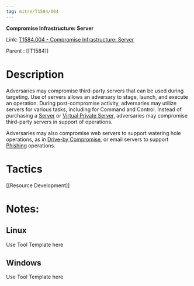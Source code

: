 ```yaml
---
tag: mitre/T1584/004
---
```


**Compromise Infrastructure: Server**

Link: [T1584.004 - Compromise Infrastructure: Server](https://attack.mitre.org/techniques/T1584/004)

Parent : [[T1584]]


# Description

Adversaries may compromise third-party servers that can be used during targeting. Use of servers allows an adversary to stage, launch, and execute an operation. During post-compromise activity, adversaries may utilize servers for various tasks, including for Command and Control. Instead of purchasing a [Server](https://attack.mitre.org/techniques/T1583/004) or [Virtual Private Server](https://attack.mitre.org/techniques/T1583/003), adversaries may compromise third-party servers in support of operations.

Adversaries may also compromise web servers to support watering hole operations, as in [Drive-by Compromise](https://attack.mitre.org/techniques/T1189), or email servers to support [Phishing](https://attack.mitre.org/techniques/T1566) operations.

# Tactics


[[Resource Development]]


# Notes:

## Linux

Use Tool Template here

## Windows

Use Tool Template here